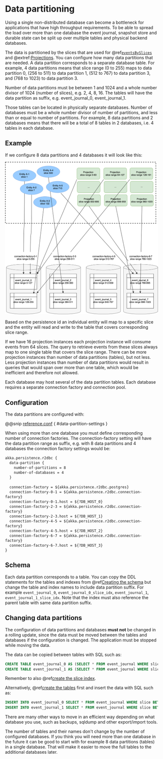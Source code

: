 # Data partitioning

Using a single non-distributed database can become a bottleneck for applications that have high throughput
requirements. To be able to spread the load over more than one database the event journal, snapshot store and
durable state can be split up over multiple tables and physical backend databases.

The data is partitioned by the slices that are used for @ref[`eventsBySlices`](query.md#eventsbyslices) and
@extref:[Projections](akka-projection:r2dbc.html). You can configure how many data partitions that are needed.
A data partition corresponds to a separate database table. For example, 4 data partitions means that slice range
(0 to 255) maps to data partition 0, (256 to 511) to data partition 1, (512 to 767) to data partition 3,
and (768 to 1023) to data partition 3.

Number of data partitions must be between 1 and 1024 and a whole number divisor of 1024 (number of slices), e.g.
2, 4, 8, 16. The tables will have the data partition as suffix, e.g. event_journal_0, event_journal_1.

Those tables can be located in physically separate databases. Number of databases must be a whole number divisor
of number of partitions, and less than or equal to number of partitions. For example, 8 data partitions and 2 databases
means that there will be a total of 8 tables in 2 databases, i.e. 4 tables in each database.

## Example

If we configure 8 data partitions and 4 databases it will look like this:

![Diagram of data partitions](images/data-partition.svg)

Based on the persistence id an individual entity will map to a specific slice and the entity will read and write to
the table that covers corresponding slice range.

If we have 16 projection instances each projection instance will consume events from 64 slices. The query to retrieve
events from these slices always map to one single table that covers the slice range. There can be more projection
instances than number of data partitions (tables), but not less. Less projection instances than number of data
partitions would result in queries that would span over more than one table, which would be inefficient and therefore
not allowed.

Each database may host several of the data partition tables. Each database requires a separate connection factory
and connection pool.

## Configuration

The data partitions are configured with:

@@snip [reference.conf](/core/src/main/resources/reference.conf) { #data-partition-settings }

When using more than one database you must define corresponding number of connection factories. The connection-factory
setting will have the data partition range as suffix, e.g. with 8 data partitions and
4 databases the connection factory settings would be:

```hcon
akka.persistence.r2dbc {
  data-partition {
    number-of-partitions = 8
    number-of-databases = 4
  }

  connection-factory = ${akka.persistence.r2dbc.postgres}
  connection-factory-0-1 = ${akka.persistence.r2dbc.connection-factory}
  connection-factory-0-1.host = ${?DB_HOST_0}
  connection-factory-2-3 = ${akka.persistence.r2dbc.connection-factory}
  connection-factory-2-3.host = ${?DB_HOST_1}
  connection-factory-4-5 = ${akka.persistence.r2dbc.connection-factory}
  connection-factory-4-5.host = ${?DB_HOST_2}
  connection-factory-6-7 = ${akka.persistence.r2dbc.connection-factory}
  connection-factory-6-7.host = ${?DB_HOST_3}
}
```

## Schema

Each data partition corresponds to a table. You can copy the DDL statements for the tables and indexes from
@ref[Creating the schema](getting-started.md#creating-the-schema) but change the table and index names to include
data partition suffix. For example `event_journal_0`, `event_journal_0_slice_idx`, `event_journal_1`, `event_journal_1_slice_idx`.
Note that the index must also reference the parent table with same data partition suffix.

## Changing data partitions

The configuration of data partitions and databases **must not** be changed in a rolling update, since the data must
be moved between the tables and databases if the configuration is changed. The application must be stopped while moving
the data.

The data can be copied between tables with SQL such as: 
```sql
CREATE TABLE event_journal_0 AS (SELECT * FROM event_journal WHERE slice BETWEEN 0 AND 127);
CREATE TABLE event_journal_1 AS (SELECT * FROM event_journal WHERE slice BETWEEN 128 AND 255);
```

Remember to also @ref[create the slice index](#schema).

Alternatively, @ref[create the tables](#schema) first and insert the data with SQL such as:
```sql
INSERT INTO event_journal_0 SELECT * FROM event_journal WHERE slice BETWEEN 0 AND 127;
INSERT INTO event_journal_1 SELECT * FROM event_journal WHERE slice BETWEEN 128 AND 255;
```

There are many other ways to move in an efficient way depending on what database you use, such as backups, sqldump and
other export/import tools.

The number of tables and their names don't change by the number of configured databases. If you think you will
need more than one database in the future it can be good to start with for example 8 data partitions (tables)
in a single database. That will make it easier to move the full tables to the additional databases later.

